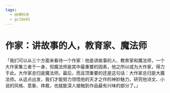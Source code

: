 ```yaml
---
tags:
  - 纳博科夫
  - gc10e01
---
```

# 作家：讲故事的人，教育家、魔法师

「我们可以从三个方面来看待一个作家：他是讲故事的人、教育家和魔法师，一个大作家集三者于一身，但魔法师是其中最重要的因素，他之所以成为大作家，得力于此。大作家总归是魔法师。最后，而且顶重要的还是这句话：大作家总归是大魔法师。从这点出发，我们才能努力领悟他的天才之作的神妙魅力，研究他诗文、小说的风格、意象、体裁，也就能深人接触到作品最有兴味的部分了。」 
